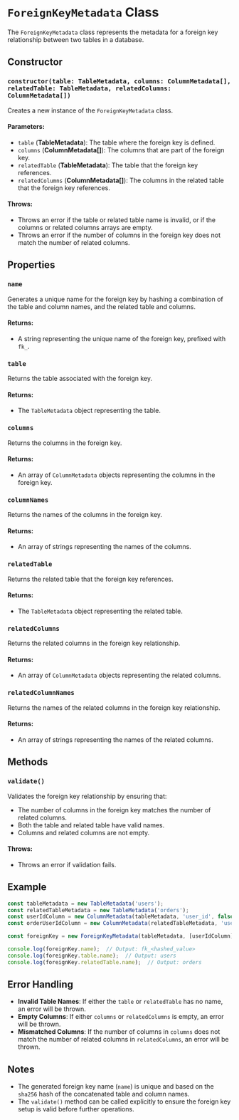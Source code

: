 
# `ForeignKeyMetadata` Class

The `ForeignKeyMetadata` class represents the metadata for a foreign key relationship between two tables in a database.

## Constructor

### `constructor(table: TableMetadata, columns: ColumnMetadata[], relatedTable: TableMetadata, relatedColumns: ColumnMetadata[])`

Creates a new instance of the `ForeignKeyMetadata` class.

#### Parameters:
- `table` (**TableMetadata**): The table where the foreign key is defined.
- `columns` (**ColumnMetadata[]**): The columns that are part of the foreign key.
- `relatedTable` (**TableMetadata**): The table that the foreign key references.
- `relatedColumns` (**ColumnMetadata[]**): The columns in the related table that the foreign key references.

#### Throws:
- Throws an error if the table or related table name is invalid, or if the columns or related columns arrays are empty.
- Throws an error if the number of columns in the foreign key does not match the number of related columns.

## Properties

### `name`

Generates a unique name for the foreign key by hashing a combination of the table and column names, and the related table and columns.

#### Returns:
- A string representing the unique name of the foreign key, prefixed with `fk_`.

### `table`

Returns the table associated with the foreign key.

#### Returns:
- The `TableMetadata` object representing the table.

### `columns`

Returns the columns in the foreign key.

#### Returns:
- An array of `ColumnMetadata` objects representing the columns in the foreign key.

### `columnNames`

Returns the names of the columns in the foreign key.

#### Returns:
- An array of strings representing the names of the columns.

### `relatedTable`

Returns the related table that the foreign key references.

#### Returns:
- The `TableMetadata` object representing the related table.

### `relatedColumns`

Returns the related columns in the foreign key relationship.

#### Returns:
- An array of `ColumnMetadata` objects representing the related columns.

### `relatedColumnNames`

Returns the names of the related columns in the foreign key relationship.

#### Returns:
- An array of strings representing the names of the related columns.

## Methods

### `validate()`

Validates the foreign key relationship by ensuring that:
- The number of columns in the foreign key matches the number of related columns.
- Both the table and related table have valid names.
- Columns and related columns are not empty.

#### Throws:
- Throws an error if validation fails.

## Example

```typescript
const tableMetadata = new TableMetadata('users');
const relatedTableMetadata = new TableMetadata('orders');
const userIdColumn = new ColumnMetadata(tableMetadata, 'user_id', false, false, false, {});
const orderUserIdColumn = new ColumnMetadata(relatedTableMetadata, 'user_id', false, false, false, {});

const foreignKey = new ForeignKeyMetadata(tableMetadata, [userIdColumn], relatedTableMetadata, [orderUserIdColumn]);

console.log(foreignKey.name);  // Output: fk_<hashed_value>
console.log(foreignKey.table.name);  // Output: users
console.log(foreignKey.relatedTable.name);  // Output: orders
```

## Error Handling

- **Invalid Table Names**: If either the `table` or `relatedTable` has no name, an error will be thrown.
- **Empty Columns**: If either `columns` or `relatedColumns` is empty, an error will be thrown.
- **Mismatched Columns**: If the number of columns in `columns` does not match the number of related columns in `relatedColumns`, an error will be thrown.

## Notes

- The generated foreign key name (`name`) is unique and based on the `sha256` hash of the concatenated table and column names.
- The `validate()` method can be called explicitly to ensure the foreign key setup is valid before further operations.

